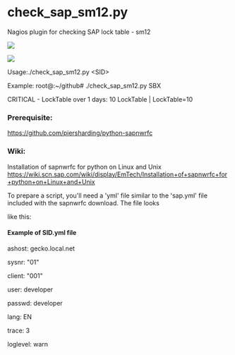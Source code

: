 # check_sap_sm12.py
Nagios plugin for checking SAP lock table - sm12

![](/images/check_sap_abortedjobs2.png)

![](/images/check_sap_abortedjobs.png)


Usage:./check_sap_sm12.py \<SID\> 

Example:
root@:~/github# ./check_sap_sm12.py SBX

CRITICAL - LockTable over 1 days: 10 LockTable | LockTable=10

                                                                      
### Prerequisite:
https://github.com/piersharding/python-sapnwrfc

### Wiki:
Installation of sapnwrfc for python on Linux and Unix
https://wiki.scn.sap.com/wiki/display/EmTech/Installation+of+sapnwrfc+for+python+on+Linux+and+Unix






To prepare a script, you'll need a 'yml' file similar to the 'sap.yml' file included with the sapnwrfc download. The file looks 

like this:
#### Example of SID.yml file

ashost: gecko.local.net

sysnr: "01"

client: "001"

user: developer

passwd: developer

lang: EN

trace: 3

loglevel: warn
